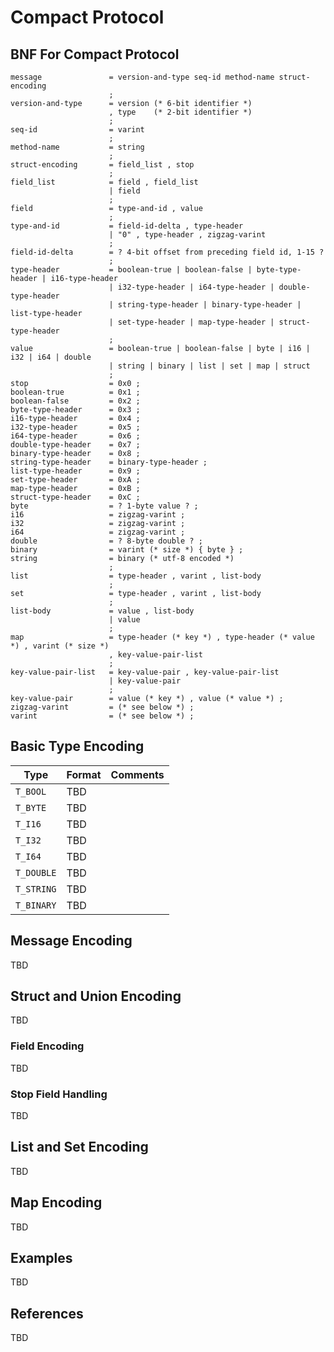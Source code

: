 # Compact Protocol 

## BNF For Compact Protocol

```ebnf
message               = version-and-type seq-id method-name struct-encoding
                      ;
version-and-type      = version (* 6-bit identifier *) 
                      , type    (* 2-bit identifier *)
                      ;
seq-id                = varint
                      ;
method-name           = string
                      ;
struct-encoding       = field_list , stop
                      ;
field_list            = field , field_list 
                      | field
                      ;
field                 = type-and-id , value
                      ;
type-and-id           = field-id-delta , type-header 
                      | "0" , type-header , zigzag-varint
                      ;
field-id-delta        = ? 4-bit offset from preceding field id, 1-15 ?
                      ;
type-header           = boolean-true | boolean-false | byte-type-header | i16-type-header
                      | i32-type-header | i64-type-header | double-type-header
                      | string-type-header | binary-type-header | list-type-header
                      | set-type-header | map-type-header | struct-type-header
                      ;
value                 = boolean-true | boolean-false | byte | i16 | i32 | i64 | double
                      | string | binary | list | set | map | struct
                      ;
stop                  = 0x0 ;
boolean-true          = 0x1 ;
boolean-false         = 0x2 ;
byte-type-header      = 0x3 ;
i16-type-header       = 0x4 ;
i32-type-header       = 0x5 ;
i64-type-header       = 0x6 ;
double-type-header    = 0x7 ;
binary-type-header    = 0x8 ;
string-type-header    = binary-type-header ;
list-type-header      = 0x9 ;
set-type-header       = 0xA ;
map-type-header       = 0xB ;
struct-type-header    = 0xC ;
byte                  = ? 1-byte value ? ;
i16                   = zigzag-varint ;
i32                   = zigzag-varint ;
i64                   = zigzag-varint ;
double                = ? 8-byte double ? ;
binary                = varint (* size *) { byte } ;
string                = binary (* utf-8 encoded *)
                      ;
list                  = type-header , varint , list-body
                      ;
set                   = type-header , varint , list-body
                      ;
list-body             = value , list-body 
                      | value
                      ;
map                   = type-header (* key *) , type-header (* value *) , varint (* size *)
                      , key-value-pair-list
                      ;
key-value-pair-list   = key-value-pair , key-value-pair-list 
                      | key-value-pair
                      ;
key-value-pair        = value (* key *) , value (* value *) ;
zigzag-varint         = (* see below *) ;
varint                = (* see below *) ;
```

## Basic Type Encoding

Type       | Format | Comments
-----------|--------|---------
`T_BOOL`   | TBD |
`T_BYTE`   | TBD |
`T_I16`    | TBD |
`T_I32`    | TBD |
`T_I64`    | TBD |
`T_DOUBLE` | TBD |
`T_STRING` | TBD |
`T_BINARY` | TBD |

## Message Encoding

TBD

## Struct and Union Encoding

TBD

### Field Encoding

TBD

### Stop Field Handling

TBD

## List and Set Encoding

TBD

## Map Encoding

TBD

## Examples

TBD

## References

TBD

